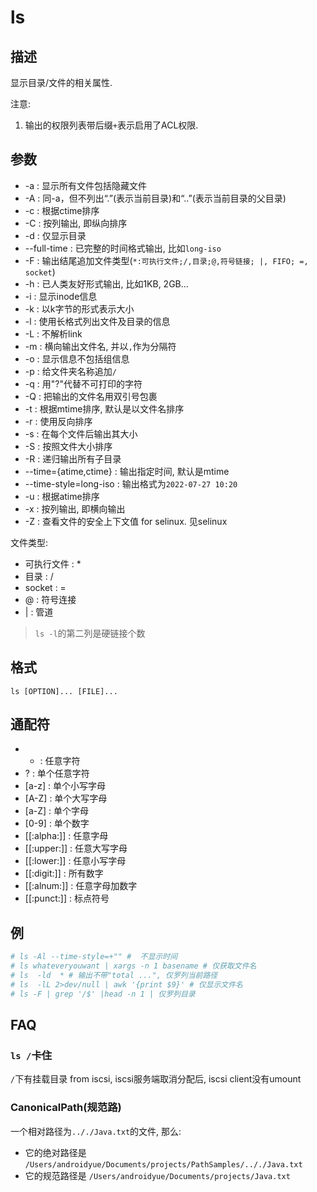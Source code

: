 # ls

## 描述

显示目录/文件的相关属性.

注意:
1. 输出的权限列表带后缀`+`表示启用了ACL权限.

## 参数
- -a : 显示所有文件包括隐藏文件
- -A : 同-a，但不列出“.”(表示当前目录)和“..”(表示当前目录的父目录)
- -c : 根据ctime排序
- -C : 按列输出, 即纵向排序
- -d : 仅显示目录
- --full-time : 已完整的时间格式输出, 比如`long-iso`
- -F : 输出结尾追加文件类型(`*:可执行文件;/,目录;@,符号链接; |, FIFO; =, socket`)
- -h : 已人类友好形式输出, 比如1KB, 2GB...
- -i : 显示inode信息
- -k : 以k字节的形式表示大小
- -l : 使用长格式列出文件及目录的信息
- -L : 不解析link
- -m : 横向输出文件名, 并以`,`作为分隔符
- -o : 显示信息不包括组信息
- -p : 给文件夹名称追加`/`
- -q : 用"?"代替不可打印的字符
- -Q : 把输出的文件名用双引号包裹
- -t : 根据mtime排序, 默认是以文件名排序
- -r : 使用反向排序
- -s : 在每个文件后输出其大小
- -S : 按照文件大小排序
- -R : 递归输出所有子目录
- --time={atime,ctime} : 输出指定时间, 默认是mtime
- --time-style=long-iso : 输出格式为`2022-07-27 10:20`
- -u : 根据atime排序
- -x : 按列输出, 即横向输出
- -Z : 查看文件的安全上下文值 for selinux. 见selinux

文件类型:
- 可执行文件 : *
- 目录 : /
- socket : =
- @ : 符号连接
- | : 管道

> `ls -l`的第二列是硬链接个数

## 格式

    ls [OPTION]... [FILE]...

## 通配符
- * : 任意字符
- ? : 单个任意字符
- [a-z] : 单个小写字母
- [A-Z] : 单个大写字母
- [a-Z] : 单个字母
- [0-9] : 单个数字
- [[:alpha:]] : 任意字母
- [[:upper:]] : 任意大写字母
- [[:lower:]] : 任意小写字母
- [[:digit:]] : 所有数字
- [[:alnum:]] : 任意字母加数字
- [[:punct:]] : 标点符号

## 例
```sh
# ls -Al --time-style=+"" #  不显示时间
# ls whateveryouwant | xargs -n 1 basename # 仅获取文件名
# ls  -ld  * # 输出不带"total ...", 仅罗列当前路径
# ls  -lL 2>dev/null | awk '{print $9}' # 仅显示文件名
# ls -F | grep '/$' |head -n 1 | 仅罗列目录
```

## FAQ
### `ls /`卡住
`/`下有挂载目录 from iscsi, iscsi服务端取消分配后, iscsi client没有umount

### CanonicalPath(规范路)
一个相对路径为`.././Java.txt`的文件, 那么:
- 它的绝对路径是 `/Users/androidyue/Documents/projects/PathSamples/.././Java.txt`
- 它的规范路径是 `/Users/androidyue/Documents/projects/Java.txt`